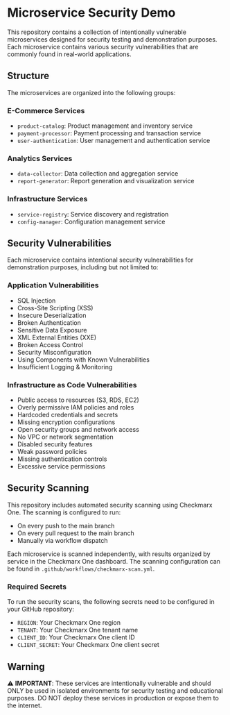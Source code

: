 # Microservice Security Demo

This repository contains a collection of intentionally vulnerable microservices designed for security testing and demonstration purposes. Each microservice contains various security vulnerabilities that are commonly found in real-world applications.

## Structure

The microservices are organized into the following groups:

### E-Commerce Services
- `product-catalog`: Product management and inventory service
- `payment-processor`: Payment processing and transaction service
- `user-authentication`: User management and authentication service

### Analytics Services
- `data-collector`: Data collection and aggregation service
- `report-generator`: Report generation and visualization service

### Infrastructure Services
- `service-registry`: Service discovery and registration
- `config-manager`: Configuration management service

## Security Vulnerabilities

Each microservice contains intentional security vulnerabilities for demonstration purposes, including but not limited to:

### Application Vulnerabilities
- SQL Injection
- Cross-Site Scripting (XSS)
- Insecure Deserialization
- Broken Authentication
- Sensitive Data Exposure
- XML External Entities (XXE)
- Broken Access Control
- Security Misconfiguration
- Using Components with Known Vulnerabilities
- Insufficient Logging & Monitoring

### Infrastructure as Code Vulnerabilities
- Public access to resources (S3, RDS, EC2)
- Overly permissive IAM policies and roles
- Hardcoded credentials and secrets
- Missing encryption configurations
- Open security groups and network access
- No VPC or network segmentation
- Disabled security features
- Weak password policies
- Missing authentication controls
- Excessive service permissions

## Security Scanning

This repository includes automated security scanning using Checkmarx One. The scanning is configured to run:

- On every push to the main branch
- On every pull request to the main branch
- Manually via workflow dispatch

Each microservice is scanned independently, with results organized by service in the Checkmarx One dashboard. The scanning configuration can be found in `.github/workflows/checkmarx-scan.yml`.

### Required Secrets

To run the security scans, the following secrets need to be configured in your GitHub repository:

- `REGION`: Your Checkmarx One region
- `TENANT`: Your Checkmarx One tenant name
- `CLIENT_ID`: Your Checkmarx One client ID
- `CLIENT_SECRET`: Your Checkmarx One client secret

## Warning

⚠️ **IMPORTANT**: These services are intentionally vulnerable and should ONLY be used in isolated environments for security testing and educational purposes. DO NOT deploy these services in production or expose them to the internet.
